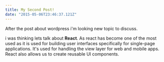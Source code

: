 ```yaml
---
title: My Second Post!
date: "2015-05-06T23:46:37.121Z"
---
```


After the post about wordpress i'm looking new topic to discuss.

i was thinking lets talk about **React**. As react has become one of
the most used as it is used for building user interfaces specifically
for single-page applications. It's used for handling the view layer 
for web and mobile apps. React also allows us to create reusable UI 
components.
 
